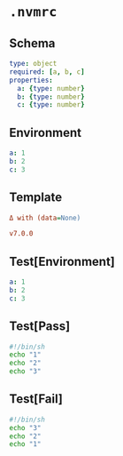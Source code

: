 # `.nvmrc`

## Schema

```yaml
type: object
required: [a, b, c]
properties:
  a: {type: number}
  b: {type: number}
  c: {type: number}
```

## Environment

```yaml
a: 1
b: 2
c: 3
```

## Template

```ini
Δ with (data=None)

v7.0.0
```

## Test[Environment]

```yaml
a: 1
b: 2
c: 3
```

## Test[Pass]

```sh
#!/bin/sh
echo "1"
echo "2"
echo "3"
```

## Test[Fail]

```sh
#!/bin/sh
echo "3"
echo "2"
echo "1"
```

